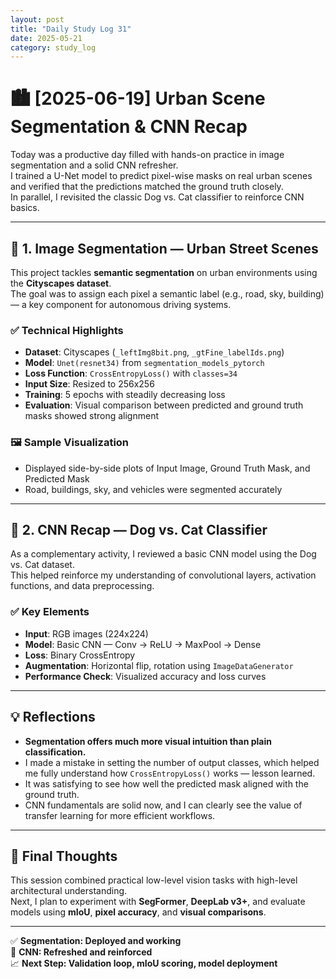 ```yaml
---
layout: post
title: "Daily Study Log 31"
date: 2025-05-21
category: study_log
---
```


# 🏙️ [2025-06-19] Urban Scene Segmentation & CNN Recap

Today was a productive day filled with hands-on practice in image segmentation and a solid CNN refresher.  
I trained a U-Net model to predict pixel-wise masks on real urban scenes and verified that the predictions matched the ground truth closely.  
In parallel, I revisited the classic Dog vs. Cat classifier to reinforce CNN basics.

---

## 🧱 1. Image Segmentation — Urban Street Scenes

This project tackles **semantic segmentation** on urban environments using the **Cityscapes dataset**.  
The goal was to assign each pixel a semantic label (e.g., road, sky, building) — a key component for autonomous driving systems.

### ✅ Technical Highlights
- **Dataset**: Cityscapes (`_leftImg8bit.png`, `_gtFine_labelIds.png`)
- **Model**: `Unet(resnet34)` from `segmentation_models_pytorch`
- **Loss Function**: `CrossEntropyLoss()` with `classes=34`
- **Input Size**: Resized to 256x256
- **Training**: 5 epochs with steadily decreasing loss
- **Evaluation**: Visual comparison between predicted and ground truth masks showed strong alignment

### 🖼️ Sample Visualization
- Displayed side-by-side plots of Input Image, Ground Truth Mask, and Predicted Mask  
- Road, buildings, sky, and vehicles were segmented accurately

---

## 🧪 2. CNN Recap — Dog vs. Cat Classifier

As a complementary activity, I reviewed a basic CNN model using the Dog vs. Cat dataset.  
This helped reinforce my understanding of convolutional layers, activation functions, and data preprocessing.

### ✅ Key Elements
- **Input**: RGB images (224x224)
- **Model**: Basic CNN — Conv → ReLU → MaxPool → Dense
- **Loss**: Binary CrossEntropy
- **Augmentation**: Horizontal flip, rotation using `ImageDataGenerator`
- **Performance Check**: Visualized accuracy and loss curves

---

## 💡 Reflections

- **Segmentation offers much more visual intuition than plain classification.**
- I made a mistake in setting the number of output classes, which helped me fully understand how `CrossEntropyLoss()` works — lesson learned.
- It was satisfying to see how well the predicted mask aligned with the ground truth.
- CNN fundamentals are solid now, and I can clearly see the value of transfer learning for more efficient workflows.

---

## 🎯 Final Thoughts

This session combined practical low-level vision tasks with high-level architectural understanding.  
Next, I plan to experiment with **SegFormer**, **DeepLab v3+**, and evaluate models using **mIoU**, **pixel accuracy**, and **visual comparisons**.

---

✅ **Segmentation: Deployed and working**  
🐶 **CNN: Refreshed and reinforced**  
📈 **Next Step: Validation loop, mIoU scoring, model deployment**
